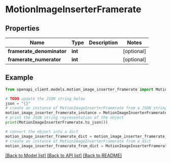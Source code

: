 # MotionImageInserterFramerate


## Properties

Name | Type | Description | Notes
------------ | ------------- | ------------- | -------------
**framerate_denominator** | **int** |  | [optional] 
**framerate_numerator** | **int** |  | [optional] 

## Example

```python
from openapi_client.models.motion_image_inserter_framerate import MotionImageInserterFramerate

# TODO update the JSON string below
json = "{}"
# create an instance of MotionImageInserterFramerate from a JSON string
motion_image_inserter_framerate_instance = MotionImageInserterFramerate.from_json(json)
# print the JSON string representation of the object
print(MotionImageInserterFramerate.to_json())

# convert the object into a dict
motion_image_inserter_framerate_dict = motion_image_inserter_framerate_instance.to_dict()
# create an instance of MotionImageInserterFramerate from a dict
motion_image_inserter_framerate_from_dict = MotionImageInserterFramerate.from_dict(motion_image_inserter_framerate_dict)
```
[[Back to Model list]](../README.md#documentation-for-models) [[Back to API list]](../README.md#documentation-for-api-endpoints) [[Back to README]](../README.md)


